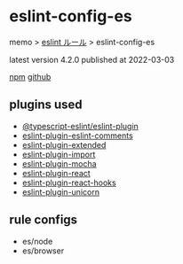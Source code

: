 # eslint-config-es

memo > [eslint ルール](../index.md) > eslint-config-es

latest version 4.2.0 published at 2022-03-03

[npm](https://www.npmjs.com/package/eslint-config-es)
[github](https://github.com/thenativeweb/eslint-config-es)

## plugins used

- [@typescript-eslint/eslint-plugin](../eslint-plugin/@typescript-eslint.md)
- [eslint-plugin-eslint-comments](../eslint-plugin/eslint-comments.md)
- [eslint-plugin-extended](../eslint-plugin/extended.md)
- [eslint-plugin-import](../eslint-plugin/import.md)
- [eslint-plugin-mocha](../eslint-plugin/mocha.md)
- [eslint-plugin-react](../eslint-plugin/react.md)
- [eslint-plugin-react-hooks](../eslint-plugin/react-hooks.md)
- [eslint-plugin-unicorn](../eslint-plugin/unicorn.md)

## rule configs

- es/node
- es/browser
